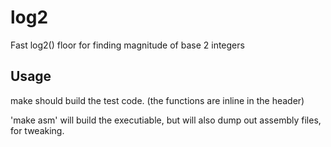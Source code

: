 log2
=====

Fast log2() floor for finding magnitude of base 2 integers

Usage
-----

make should build the test code.  (the functions are inline in the
header)

'make asm' will build the executiable, but will also dump out assembly
files, for tweaking.
